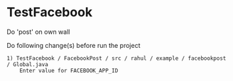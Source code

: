 TestFacebook
============

Do 'post' on own wall

Do following change(s) before run the project

	1) TestFacebook / FacebookPost / src / rahul / example / facebookpost / Global.java
		Enter value for FACEBOOK_APP_ID